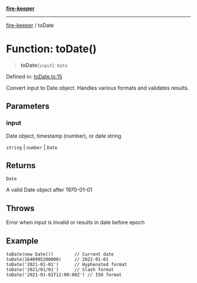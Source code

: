[**fire-keeper**](../README.md)

***

[fire-keeper](../README.md) / toDate

# Function: toDate()

> **toDate**(`input`): `Date`

Defined in: [toDate.ts:15](https://github.com/phonowell/fire-keeper/blob/main/src/toDate.ts#L15)

Convert input to Date object. Handles various formats and validates results.

## Parameters

### input

Date object, timestamp (number), or date string

`string` | `number` | `Date`

## Returns

`Date`

A valid Date object after 1970-01-01

## Throws

Error when input is invalid or results in date before epoch

## Example

```
toDate(new Date())        // Current date
toDate(1640995200000)     // 2022-01-01
toDate('2021-01-01')      // Hyphenated format
toDate('2021/01/01')      // Slash format
toDate('2021-01-01T12:00:00Z') // ISO format
```
